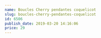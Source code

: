 ```yaml
---
name: Boucles Cherry pendantes coquelicot
slug: boucles-cherry-pendantes-coquelicot
id: 6506
publish_date: 2019-03-20 14:16:06
price: 29
---
```

